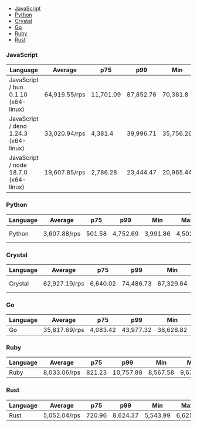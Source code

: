 <script src="https://cdn.jsdelivr.net/npm/apexcharts"></script>
- [JavaScript](#http-javascript)
- [Python](#http-python)
- [Crystal](#http-crystal)
- [Go](#http-go)
- [Ruby](#http-ruby)
- [Rust](#http-rust)

### <a name="http-javascript">JavaScript</a>

| Language                             | Average       | p75       | p99       | Min       | Max       | Latency   |
| ------------------------------------ | ------------- | --------- | --------- | --------- | --------- | --------- |
| JavaScript / bun 0.1.10 (x64-linux)  | 64,919.55/rps | 11,701.09 | 87,852.76 | 70,381.8  | 77,732.48 | 766.89 µs |
| JavaScript / deno 1.24.3 (x64-linux) | 33,020.94/rps | 4,381.4   | 39,996.71 | 35,756.26 | 38,927    | 1.51 ms   |
| JavaScript / node 18.7.0 (x64-linux) | 19,607.85/rps | 2,786.28  | 23,444.47 | 20,965.44 | 22,766.11 | 2.55 ms   |


<div id="chart-30"></div>
<script>
new ApexCharts(document.querySelector('#chart-30'), {"chart":{"height":320,"type":"bar","toolbar":{"show":true},"animations":{"enabled":true}},"series":[{"name":"http","data":[{"x":"JavaScript / deno 1.24.3 (x64-linux)","y":33020.94102125922},{"x":"JavaScript / bun 0.1.10 (x64-linux)","y":64919.549552450124},{"x":"JavaScript / node 18.7.0 (x64-linux)","y":19607.84518476874}]}],"stroke":{"width":1,"curve":"straight"},"legend":{"show":false},"xaxis":{"type":"category","labels":{"show":true},"tooltip":{"enabled":false}},"plotOptions":{"bar":{"distributed":true}}}).render()
</script>

### <a name="http-python">Python</a>

| Language | Average      | p75    | p99      | Min      | Max     | Latency  |
| -------- | ------------ | ------ | -------- | -------- | ------- | -------- |
| Python   | 3,607.88/rps | 501.58 | 4,752.69 | 3,991.86 | 4,502.6 | 14.41 ms |


<div id="chart-31"></div>
<script>
new ApexCharts(document.querySelector('#chart-31'), {"chart":{"height":320,"type":"bar","toolbar":{"show":true},"animations":{"enabled":true}},"series":[{"name":"http","data":[{"x":"Python","y":3607.877102873452}]}],"stroke":{"width":1,"curve":"straight"},"legend":{"show":false},"xaxis":{"type":"category","labels":{"show":true},"tooltip":{"enabled":false}},"plotOptions":{"bar":{"distributed":true}}}).render()
</script>

### <a name="http-crystal">Crystal</a>

| Language | Average       | p75      | p99       | Min       | Max       | Latency  |
| -------- | ------------- | -------- | --------- | --------- | --------- | -------- |
| Crystal  | 62,927.19/rps | 6,640.02 | 74,486.73 | 67,329.64 | 73,123.73 | 792.1 µs |


<div id="chart-32"></div>
<script>
new ApexCharts(document.querySelector('#chart-32'), {"chart":{"height":320,"type":"bar","toolbar":{"show":true},"animations":{"enabled":true}},"series":[{"name":"http","data":[{"x":"Crystal","y":62927.19367610936}]}],"stroke":{"width":1,"curve":"straight"},"legend":{"show":false},"xaxis":{"type":"category","labels":{"show":true},"tooltip":{"enabled":false}},"plotOptions":{"bar":{"distributed":true}}}).render()
</script>

### <a name="http-go">Go</a>

| Language | Average       | p75      | p99       | Min       | Max       | Latency |
| -------- | ------------- | -------- | --------- | --------- | --------- | ------- |
| Go       | 35,817.69/rps | 4,083.42 | 43,977.32 | 38,628.82 | 43,256.24 | 1.39 ms |


<div id="chart-33"></div>
<script>
new ApexCharts(document.querySelector('#chart-33'), {"chart":{"height":320,"type":"bar","toolbar":{"show":true},"animations":{"enabled":true}},"series":[{"name":"http","data":[{"x":"Go","y":35817.69230032018}]}],"stroke":{"width":1,"curve":"straight"},"legend":{"show":false},"xaxis":{"type":"category","labels":{"show":true},"tooltip":{"enabled":false}},"plotOptions":{"bar":{"distributed":true}}}).render()
</script>

### <a name="http-ruby">Ruby</a>

| Language | Average      | p75    | p99       | Min      | Max      | Latency |
| -------- | ------------ | ------ | --------- | -------- | -------- | ------- |
| Ruby     | 8,033.06/rps | 821.23 | 10,757.88 | 8,567.58 | 9,638.36 | 6.22 ms |


<div id="chart-34"></div>
<script>
new ApexCharts(document.querySelector('#chart-34'), {"chart":{"height":320,"type":"bar","toolbar":{"show":true},"animations":{"enabled":true}},"series":[{"name":"http","data":[{"x":"Ruby","y":8033.064122761002}]}],"stroke":{"width":1,"curve":"straight"},"legend":{"show":false},"xaxis":{"type":"category","labels":{"show":true},"tooltip":{"enabled":false}},"plotOptions":{"bar":{"distributed":true}}}).render()
</script>

### <a name="http-rust">Rust</a>

| Language | Average      | p75    | p99      | Min      | Max     | Latency |
| -------- | ------------ | ------ | -------- | -------- | ------- | ------- |
| Rust     | 5,052.04/rps | 720.96 | 8,624.37 | 5,543.99 | 6,625.9 | 9.92 ms |


<div id="chart-35"></div>
<script>
new ApexCharts(document.querySelector('#chart-35'), {"chart":{"height":320,"type":"bar","toolbar":{"show":true},"animations":{"enabled":true}},"series":[{"name":"http","data":[{"x":"Rust","y":5052.039127548132}]}],"stroke":{"width":1,"curve":"straight"},"legend":{"show":false},"xaxis":{"type":"category","labels":{"show":true},"tooltip":{"enabled":false}},"plotOptions":{"bar":{"distributed":true}}}).render()
</script>

